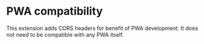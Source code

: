 # PWA compatibility
This extension adds CORS headers for benefit of PWA development. It does not need to be compatible with any PWA itself.
